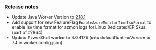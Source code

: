 ### Release notes

<!-- Please add your release notes in the following format:
- My change description (#PR)
-->
- Update Java Worker Version to [2.18.1](https://github.com/Azure/azure-functions-java-worker/releases/tag/2.18.1)
- Add support for new FeatureFlag `EnableAzureMonitorTimeIsoFormat` to enable iso time format for azmon logs for Linux Dedicated/EP Skus. (part of #7864)
- Update PowerShell worker to 4.0.4175 (sets defaultRuntimeVersion to 7.4 in worker.config.json)